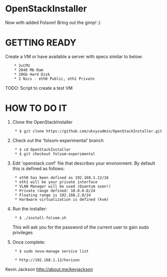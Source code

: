 OpenStackInstaller
==================

Now with added Folsom! Bring out the gimp! :)

GETTING READY
=============
Create a VM or have available a server with specs similar to below:

        * 2vCPU
        * 2048 Mb Ram
        * 20Gb Hard Disk
        * 2 Nics - eth0 Public, eth1 Private

TODO: Script to create a test VM


HOW TO DO IT
============
1. Clone the OpenStackInstaller

        * $ git clone https://github.com/uksysadmin/OpenStackInstaller.git

2. Check out the 'folsom-experimental' branch

        * $ cd OpenStackInstaller
        * $ git checkout folsom-experimental

3. Edit 'openstack.conf' file that describes your environment. By default this is defined as follows:

        * eth0 has been defined as 192.168.1.12/16
        * eth1 will be your private interface
        * VLAN Manager will be used (Quantum soon!)
        * Private range defined: 10.0.0.0/24
        * Floating range is 192.168.2.0/24
        * Hardware virtualization is defined (kvm)

4. Run the installer:

        * $ ./install-folsom.sh

   This will ask you for the password of the current user to gain sudo privileges

5. Once complete:

        * $ sudo nova-manage service list

        * http://192.168.1.12/horizon


Kevin Jackson http://about.me/kevjackson
